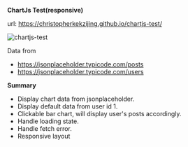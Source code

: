 **ChartJs Test(responsive)**

url: https://christopherkekzijing.github.io/chartjs-test/

![chartjs-test](https://user-images.githubusercontent.com/64301114/132090376-981bede0-6d7e-4be6-a01a-f01de1e9b62e.jpg)

Data from 
* https://jsonplaceholder.typicode.com/posts
* https://jsonplaceholder.typicode.com/users

**Summary**
 * Display chart data from jsonplaceholder.
 * Display default data from user id 1.  
 * Clickable bar chart, will display user's posts accordingly.
 * Handle loading state.
 * Handle fetch error.
 * Responsive layout
